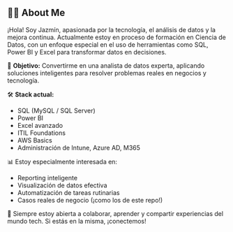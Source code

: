 ## 👩‍💻 About Me

¡Hola! Soy Jazmín, apasionada por la tecnología, el análisis de datos y la mejora continua. Actualmente estoy en proceso de formación en Ciencia de Datos, con un enfoque especial en el uso de herramientas como SQL, Power BI y Excel para transformar datos en decisiones.

🎯 **Objetivo:** Convertirme en una analista de datos experta, aplicando soluciones inteligentes para resolver problemas reales en negocios y tecnología.

🛠️ **Stack actual:**
- SQL (MySQL / SQL Server)
- Power BI
- Excel avanzado
- ITIL Foundations
- AWS Basics
- Administración de Intune, Azure AD, M365

📊 Estoy especialmente interesada en:
- Reporting inteligente
- Visualización de datos efectiva
- Automatización de tareas rutinarias
- Casos reales de negocio (¡como los de este repo!)

💬 Siempre estoy abierta a colaborar, aprender y compartir experiencias del mundo tech. Si estás en la misma, ¡conectemos!


<!---
comoeratunombre/comoeratunombre is a ✨ special ✨ repository because its `README.md` (this file) appears on your GitHub profile.
You can click the Preview link to take a look at your changes.
--->
